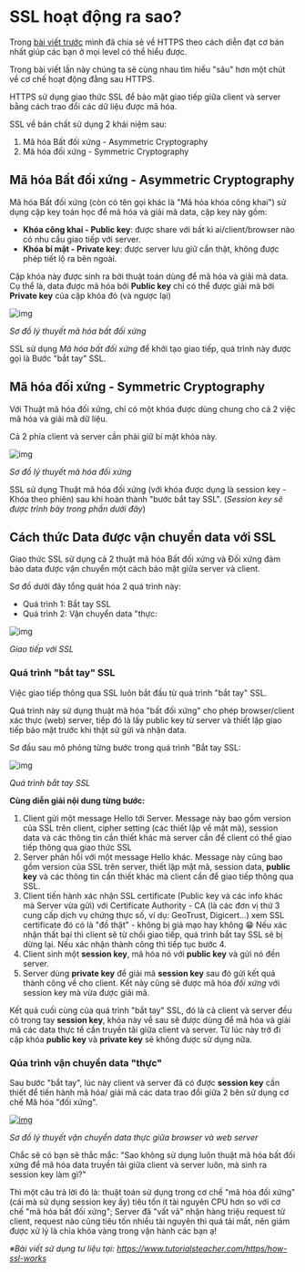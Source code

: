 # SSL hoạt động ra sao? 

Trong [bài viết trước](https://viblo.asia/p/https-la-gi-bai-viet-de-hieu-nhat-ma-cac-ban-co-the-tim-thay-tren-internet-6J3Zgm6L5mB) mình đã chia sẻ về HTTPS theo cách diễn đạt cơ bản nhất giúp các bạn ở mọi level có thể hiểu được. 

Trong bài viết lần này chúng ta sẽ cùng nhau tìm hiểu "sâu" hơn một chút về cơ chế hoạt động đằng sau HTTPS. 

HTTPS sử dụng giao thức SSL để bảo mật giao tiếp giữa client và server bằng cách trao đổi các dữ liệu được mã hóa. 

SSL về bản chất sử dụng 2 khái niệm sau: 

1. Mã hóa Bất đối xứng  - Asymmetric Cryptography 
2. Mã hóa đối xứng - Symmetric Cryptography

## Mã hóa Bất đối xứng - Asymmetric Cryptography 

Mã hóa Bất đối xứng (còn có tên gọi khác là "Mã hóa khóa công khai") sử dụng cặp key toán học để mã hóa và giải mã data, cặp key này gồm:
 - **Khóa công khai - Public key**: được share với bất kì ai/client/browser nào có nhu cầu giao tiếp với server.
 - **Khóa bí mật - Private key**: được server lưu giữ cẩn thật, không được phép tiết lộ ra bên ngoài. 

Cặp khóa này được sinh ra bởi thuật toán dùng để mã hóa và giải mã data. Cụ thể là, data được mã hóa bởi **Public key** chỉ có thể được giải mã bởi **Private key** của cặp khóa đó (và ngược lại)

![img](https://www.tutorialsteacher.com/Content/images/https/asymmetric-cryptography.png) 

*Sơ đồ lý thuyết mã hóa bất đối xứng*

SSL sử dụng *Mã hóa bất đối xứng* để khởi tạo giao tiếp, quá trình này được gọi là Bước "bắt tay" SSL. 

## Mã hóa đối xứng - Symmetric Cryptography

Với Thuật mã hóa đối xứng, chỉ có một khóa được dùng chung cho cả 2 việc mã hóa và giải mã dữ liệu. 

Cả 2 phía client và server cần phải giữ bí mật khóa này. 


![img](https://www.tutorialsteacher.com/Content/images/https/symmetric-cryptography.png)

*Sơ đồ lý thuyết mã hóa đối xứng*

SSL sử dụng Thuật mã hóa đối xứng (với khóa được dụng là session key - Khóa theo phiên) sau khi hoàn thành "bước bắt tay SSL".  (*Session key sẽ được trình bày trong phần dưới đây*)

## Cách thức Data được vận chuyển data với SSL 

Giao thức SSL sử dụng cả 2 thuật mã hóa Bất đối xứng và Đối xứng đảm bảo data được vận chuyển một cách bảo mật giữa server và client. 

Sơ đồ dưới đây tổng quát hóa 2 quá trình này: 
- Quá trình 1: Bắt tay SSL 
- Quá trình 2: Vận chuyển data "thực: 

![img](https://www.tutorialsteacher.com/Content/images/https/ssl-communication.png)

*Giao tiếp với SSL*

### Quá trình "bắt tay" SSL 

Việc giao tiếp thông qua SSL luôn bắt đầu từ quá trình "bắt tay" SSL. 

Quá trình này sử dụng thuật mã hóa "bất đối xứng" cho phép browser/client xác thực (web) server, tiếp đó là lấy public key từ server và thiết lập giao tiếp bảo mật trước khi thật sử gửi và nhận data. 

Sơ đầu sau mô phỏng từng bước trong quá trình "Bắt tay SSL: 

![img](https://www.tutorialsteacher.com/Content/images/https/ssl-handshack.png)

*Quá trình bắt tay SSL*

**Cùng diễn giải nội dung từng bước:**



1. Client gửi một message Hello tới Server. Message này bao gồm version của SSL trên client, cipher setting (các thiết lập về mật mã), session data và các thông tin cần thiết khác mà server cần để client có thể giao tiếp thông qua giao thức SSL
2. Server phản hồi với một message Hello khác. Message này cũng bao gồm version của SSL trên server, thiết lập mật mã, session data, **public key** và các thông tin cần thiết khác mà client cần để giao tiếp thông qua SSL.
3. Client tiến hành xác nhận SSL certificate (Public key và các info khác mà Server vừa gửi) với Certificate Authority - CA (là các đơn vị thứ 3 cung cấp dịch vụ chứng thực số, ví dụ: GeoTrust, Digicert...) xem SSL certificate đó có là "đồ thật" - không bị giả mạo hay không :grin: Nếu xác nhận thất bại thì client sẽ từ chối giao tiếp, quá trình bắt tay SSL sẽ bị dừng lại. Nếu xác nhận thành công thì tiếp tục bước 4.
4.  Client sinh một **session key**, mã hóa nó với **public key** và gửi nó đến server.
5.  Server dùng **private key** để giải mã  **session key** sau đó gửi kết quả thành công về cho client. Kết này cũng sẽ được mã hóa *đối xứng* với session key mà vừa được giải mã. 

Kết quả cuối cùng của quá trình "bắt tay" SSL, đó là cả client và server đều có trong tay **session key**, khóa này về sau sẽ được dùng để mã hóa và giải mã các data thực tế cần truyền tãi giữa client và server. Từ lúc này trở đi cặp khóa **public key** và **private key** sẽ không được sử dụng nữa.

### Qúa trình vận chuyển data "thực"

Sau bước "bắt tay", lúc này client và server đã có được **session key** cần thiết để tiến hành mã hóa/ giải mã các data trao đổi giữa 2 bên sử dụng cơ chế Mã hóa "đối xứng".

[![img](https://www.tutorialsteacher.com/Content/images/https/ssl-data-transfer.png)](https://www.tutorialsteacher.com/Content/images/https/ssl-data-transfer.png)

*Sơ đồ lý thuyết vận chuyển data thực giữa browser và web server*

Chắc sẽ có bạn sẽ thắc mắc: "Sao không sử dụng luôn thuật mã hóa bất đối xứng để mã hóa data truyền tải giữa client và server luôn, mà sinh ra session key làm gì?"

Thì một câu trả lời đó là: thuật toán sử dụng trong cơ chế "mã hóa đối xứng" (cái mà sử dụng session key ấy) tiêu tốn ít tài nguyên CPU hơn so với cơ chế "mã hóa bất đối xứng"; Server đã "vất vả" nhận hàng triệu request từ client, request nào cũng tiêu tốn nhiều tài nguyên thì quá tải mất, nên giảm được xử lý là chìa khóa vàng trong vận hành các bạn ạ!


*※Bài viết sử dụng tư liệu tại: https://www.tutorialsteacher.com/https/how-ssl-works*